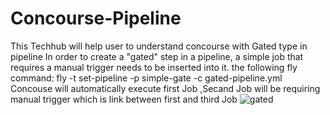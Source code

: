 # Concourse-Pipeline
This Techhub will help user to understand concourse with Gated type in pipeline
In order to create a "gated" step in a pipeline, a simple job that requires a manual trigger needs to be inserted into it.
the following fly command:
fly -t <your-concourse-alias> set-pipeline -p simple-gate -c gated-pipeline.yml
Concouse will automatically execute first Job ,Secand Job will be requiring manual trigger which is link between first and third Job
![gated](https://user-images.githubusercontent.com/76486190/192943485-be1afb66-951f-40e2-9b71-0088ccf3a599.png)
